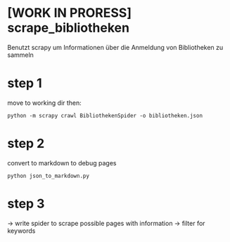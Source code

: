 # [WORK IN PRORESS] scrape_bibliotheken
Benutzt scrapy um Informationen über die Anmeldung von Bibliotheken zu sammeln

# step 1 

move to working dir then:

```
python -m scrapy crawl BibliothekenSpider -o bibliotheken.json
```

# step 2

convert to markdown to debug pages

```
python json_to_markdown.py
```

# step 3

-> write spider to scrape possible pages with information
-> filter for keywords
